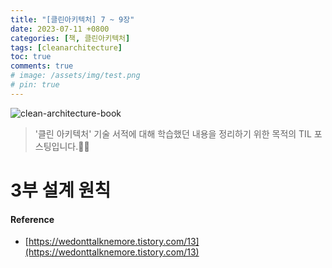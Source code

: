 ```yaml
---
title: "[클린아키텍처] 7 ~ 9장"
date: 2023-07-11 +0800
categories: [책, 클린아키텍처]
tags: [cleanarchitecture]
toc: true
comments: true
# image: /assets/img/test.png
# pin: true
---
```


![clean-architecture-book](https://github.com/jeonyoungho/jeonyoungho.github.io/assets/44339530/5d90a988-4e1c-4f9c-b36b-28755aef9fff)

> '클린 아키텍처' 기술 서적에 대해 학습했던 내용을 정리하기 위한 목적의 TIL 포스팅입니다.🙆‍♂️

# 3부 설계 원칙


#### Reference
- [https://wedonttalknemore.tistory.com/13](https://wedonttalknemore.tistory.com/13)